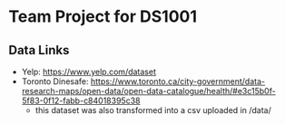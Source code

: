 # Team Project for DS1001

## Data Links

- Yelp: https://www.yelp.com/dataset
- Toronto Dinesafe: https://www.toronto.ca/city-government/data-research-maps/open-data/open-data-catalogue/health/#e3c15b0f-5f83-0f12-fabb-c84018395c38
  - this dataset was also transformed into a csv uploaded in /data/


